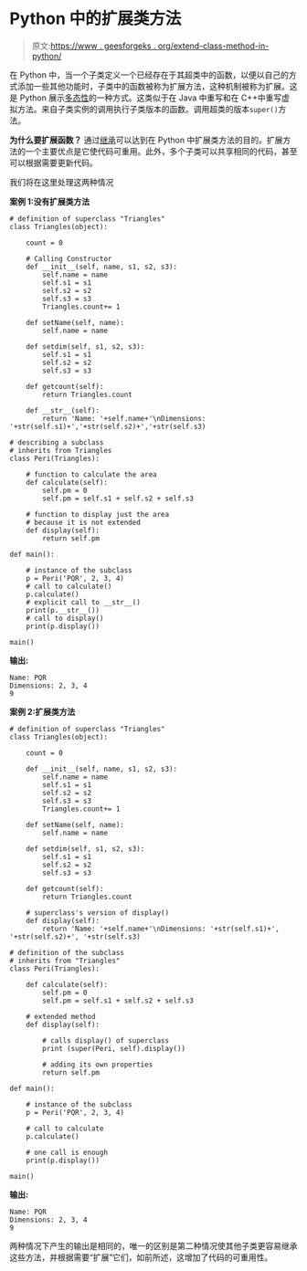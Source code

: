 # Python 中的扩展类方法

> 原文:[https://www . geesforgeks . org/extend-class-method-in-python/](https://www.geeksforgeeks.org/extend-class-method-in-python/)

在 Python 中，当一个子类定义一个已经存在于其超类中的函数，以便以自己的方式添加一些其他功能时，子类中的函数被称为扩展方法，这种机制被称为扩展。这是 Python 展示[多态性](https://www.geeksforgeeks.org/polymorphism-in-python/)的一种方式。这类似于在 Java 中重写和在 C++中重写虚拟方法。来自子类实例的调用执行子类版本的函数。调用超类的版本`super()`方法。

**为什么要扩展函数？**
通过[继承](https://www.geeksforgeeks.org/inheritance-in-python/)可以达到在 Python 中扩展类方法的目的。扩展方法的一个主要优点是它使代码可重用。此外，多个子类可以共享相同的代码，甚至可以根据需要更新代码。

我们将在这里处理这两种情况

**案例 1:没有扩展类方法**

```
# definition of superclass "Triangles"
class Triangles(object):

    count = 0

    # Calling Constructor
    def __init__(self, name, s1, s2, s3):
        self.name = name
        self.s1 = s1
        self.s2 = s2
        self.s3 = s3
        Triangles.count+= 1

    def setName(self, name):
        self.name = name

    def setdim(self, s1, s2, s3):
        self.s1 = s1
        self.s2 = s2
        self.s3 = s3

    def getcount(self):
        return Triangles.count

    def __str__(self):
        return 'Name: '+self.name+'\nDimensions: '+str(self.s1)+','+str(self.s2)+','+str(self.s3)

# describing a subclass 
# inherits from Triangles
class Peri(Triangles):

    # function to calculate the area     
    def calculate(self):
        self.pm = 0
        self.pm = self.s1 + self.s2 + self.s3

    # function to display just the area 
    # because it is not extended
    def display(self):
        return self.pm

def main():

    # instance of the subclass
    p = Peri('PQR', 2, 3, 4)
    # call to calculate()
    p.calculate()
    # explicit call to __str__()
    print(p.__str__())
    # call to display()
    print(p.display())

main()
```

**输出:**

```
Name: PQR
Dimensions: 2, 3, 4
9

```

**案例 2:扩展类方法**

```
# definition of superclass "Triangles"
class Triangles(object):

    count = 0

    def __init__(self, name, s1, s2, s3):
        self.name = name
        self.s1 = s1
        self.s2 = s2
        self.s3 = s3
        Triangles.count+= 1

    def setName(self, name):
        self.name = name

    def setdim(self, s1, s2, s3):
        self.s1 = s1
        self.s2 = s2
        self.s3 = s3

    def getcount(self):
        return Triangles.count

    # superclass's version of display()
    def display(self):
        return 'Name: '+self.name+'\nDimensions: '+str(self.s1)+', '+str(self.s2)+', '+str(self.s3)

# definition of the subclass
# inherits from "Triangles"
class Peri(Triangles):

    def calculate(self):
        self.pm = 0
        self.pm = self.s1 + self.s2 + self.s3

    # extended method 
    def display(self):

        # calls display() of superclass 
        print (super(Peri, self).display())

        # adding its own properties 
        return self.pm

def main():

    # instance of the subclass
    p = Peri('PQR', 2, 3, 4)

    # call to calculate
    p.calculate()

    # one call is enough 
    print(p.display())

main()
```

**输出:**

```
Name: PQR
Dimensions: 2, 3, 4
9

```

两种情况下产生的输出是相同的，唯一的区别是第二种情况使其他子类更容易继承这些方法，并根据需要“扩展”它们，如前所述，这增加了代码的可重用性。